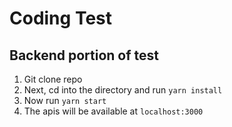 # Coding Test

## Backend portion of test
1. Git clone repo
2. Next, cd into the directory and run ```yarn install```
3. Now run ```yarn start```
4. The apis will be available at ```localhost:3000```